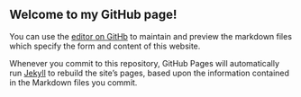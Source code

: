 ## Welcome to my GitHub page!
You can use the [editor on GitHb](https://github.com/dwightThieme/dwightThieme.github.io/edit/master/index.md) to maintain and preview the markdown files which specify the form and content of this website. 

Whenever you commit to this repository, GitHub Pages will automatically run [Jekyll](jeckyllrb.com/) to rebuild the site’s pages, based upon the information contained in the Markdown files you commit.
